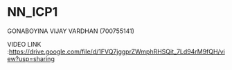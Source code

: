# NN_ICP1
GONABOYINA VIJAY VARDHAN (700755141)

VIDEO LINK :https://drive.google.com/file/d/1FVQ7jggprZWmphRHSQit_7Ld94rM9fQH/view?usp=sharing
